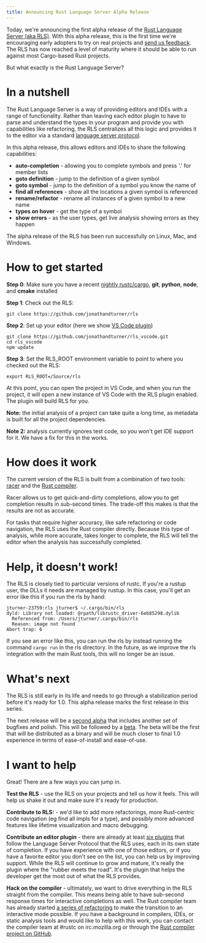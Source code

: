 ```yaml
---
title: Announcing Rust Language Server Alpha Release 
---
```


Today, we're announcing the first alpha release of the [Rust Language Server (aka RLS)](https://github.com/jonathandturner/rls).  With this alpha release, this is the first time we're encouraging early adopters to try on real projects and [send us feedback](https://github.com/jonathandturner/rls/issues).  The RLS has now reached a level of maturity where it should be able to run against most Cargo-based Rust projects.

But what exactly is the Rust Language Server?

# In a nutshell

The Rust Language Server is a way of providing editors and IDEs with a range of functionality.  Rather than leaving each editor plugin to have to parse and understand the types in your program and provide you with capabilities like refactoring, the RLS centralizes all this logic and provides it to the editor via a standard [language server protocol](https://github.com/Microsoft/language-server-protocol).

In this alpha release, this allows editors and IDEs to share the following capabilities:

* **auto-completion** - allowing you to complete symbols and press '.' for member lists
* **goto definition** - jump to the definition of a given symbol
* **goto symbol** - jump to the definition of a symbol you know the name of
* **find all references** - show all the locations a given symbol is referenced
* **rename/refactor** - rename all instances of a given symbol to a new name
* **types on hover** - get the type of a symbol
* **show errors** - as the user types, get live analysis showing errors as they happen

The alpha release of the RLS has been run successfully on Linux, Mac, and Windows.

# How to get started

**Step 0**: Make sure you have a recent [nightly rustc/cargo](https://www.rust-lang.org/en-US/other-installers.html), **git**, **python**, **node**, and **cmake** installed

**Step 1**: Check out the RLS:

```
git clone https://github.com/jonathandturner/rls
```

**Step 2**: Set up your editor (here we show [VS Code plugin](https://github.com/jonathandturner/rls_vscode))

```
git clone https://github.com/jonathandturner/rls_vscode.git
cd rls_vscode
npm update
```

**Step 3**: Set the RLS_ROOT environment variable to point to where you checked out the RLS:

```
export RLS_ROOT=/Source/rls
```

At this point, you can open the project in VS Code, and when you run the project, it will open a new instance of VS Code with the RLS plugin enabled.  The plugin will build RLS for you.

**Note:** the initial analysis of a project can take quite a long time, as metadata is built for all the project dependencies.

**Note 2:** analysis currently ignores test code, so you won't get IDE support for it.  We have a fix for this in the works.

# How does it work

The current version of the RLS is built from a combination of two tools: [racer](https://github.com/phildawes/racer) and the [Rust compiler](https://github.com/rust-lang/rust/).

Racer allows us to get quick-and-dirty completions, allow you to get completion results in sub-second times.  The trade-off this makes is that the results are not as accurate.

For tasks that require higher accuracy, like safe refactoring or code navigation, the RLS uses the Rust compiler directly.  Because this type of analysis, while more accurate, takes longer to complete, the RLS will tell the editor when the analysis has successfully completed.

# Help, it doesn't work!

The RLS is closely tied to particular versions of rustc.  If you're a rustup user, the DLLs it needs are managed by rustup.  In this case, you'll get an error like this if you run the rls by hand:

```
jturner-23759:rls jturner$ ~/.cargo/bin/rls 
dyld: Library not loaded: @rpath/librustc_driver-6eb85298.dylib
  Referenced from: /Users/jturner/.cargo/bin/rls
  Reason: image not found
Abort trap: 6
```

If you see an error like this, you can run the rls by instead running the command `cargo run` in the rls directory.  In the future, as we improve the rls integration with the main Rust tools, this will no longer be an issue.

# What's next

The RLS is still early in its life and needs to go through a stabilization period before it's ready for 1.0.  This alpha release marks the first release in this series.

The next release will be a [second alpha](https://github.com/jonathandturner/rls/milestone/3) that includes another set of bugfixes and polish.  This will be followed by a [beta](https://github.com/jonathandturner/rls/milestone/4).  The beta will be the first that will be distributed as a binary and will be much closer to final 1.0 experience in terms of ease-of-install and ease-of-use.

# I want to help

Great!  There are a few ways you can jump in.

**Test the RLS** - use the RLS on your projects and tell us how it feels.  This will help us shake it out and make sure it's ready for production.

**Contribute to RLS:** - we'd like to add more refactorings, more Rust-centric code navigation (eg find all impls for a type), and possibly more advanced features like lifetime visualization and macro debugging.

**Contribute an editor plugin** - there are already at least [six plugins](http://langserver.org/) that follow the Language Server Protocol that the RLS uses, each in its own state of completion.  If you have experience with one of those editors, or if you have a favorite editor you don't see on the list, you can help us by improving support.  While the RLS will continue to grow and mature, it's really the plugin where the "rubber meets the road".  It's the plugin that helps the developer get the most out of what the RLS provides.

**Hack on the compiler** - ultimately, we want to drive everything in the RLS straight from the compiler.  This means being able to have sub-second response times for interactive completions as well.  The Rust compiler team has already started [a series of refactoring](https://github.com/rust-lang/rust/pull/37400) to make the transition to an interactive mode possible.  If you have a background in compilers, IDEs, or static analysis tools and would like to help with this work, you can contact the compiler team at #rustc on irc.mozilla.org or through the [Rust compiler project on GitHub](https://github.com/rust-lang/rust/).
